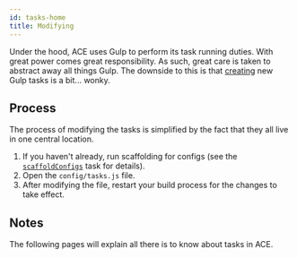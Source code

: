 ```yaml
---
id: tasks-home
title: Modifying
---
```


Under the hood, ACE uses Gulp to perform its task running duties. With great power comes great responsibility. As such, great care is taken to abstract away all things Gulp. The downside to this is that [creating](tasks-creating) new Gulp tasks is a bit... wonky.

## Process
The process of modifying the tasks is simplified by the fact that they all live in one central location.

1. If you haven't already, run scaffolding for configs (see the [`scaffoldConfigs`](tasks-extra#scaffoldconfigs) task for details).
1. Open the `config/tasks.js` file.
1. After modifying the file, restart your build process for the changes to take effect.

## Notes
The following pages will explain all there is to know about tasks in ACE.
